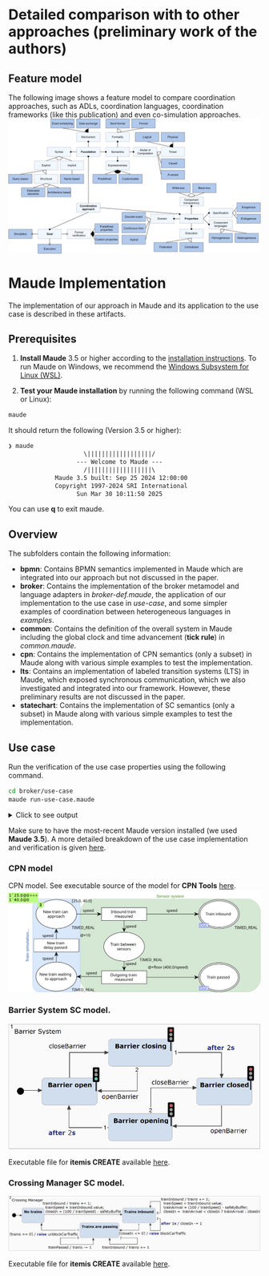 # Detailed comparison with to other approaches (preliminary work of the authors)

## Feature model
The following image shows a feature model to compare coordination approaches, such as ADLs, coordination languages, coordination frameworks (like this publication) and even co-simulation approaches.
![Featuer model to compare coordination approaches](./feature-model.svg)

# Maude Implementation

The implementation of our approach in Maude and its application to the use case is described in these artifacts.

## Prerequisites

1. **Install Maude** 3.5 or higher according to the [installation instructions](https://maude.cs.illinois.edu/wiki/Maude_download_and_installation).
   To run Maude on Windows, we recommend the [Windows Subsystem for Linux (WSL)](https://learn.microsoft.com/en-us/windows/wsl/install).

2. **Test your Maude installation** by running the following command (WSL or Linux):
```bash
maude
```

It should return the following (Version 3.5 or higher):

```text
❯ maude
                     \||||||||||||||||||/
                   --- Welcome to Maude ---
                     /||||||||||||||||||\
             Maude 3.5 built: Sep 25 2024 12:00:00
             Copyright 1997-2024 SRI International
                   Sun Mar 30 10:11:50 2025
```

You can use **q** to exit maude.

## Overview

The subfolders contain the following information:

- **bpmn**: Contains BPMN semantics implemented in Maude which are integrated into our approach but not discussed in the paper.
- **broker**: Contains the implementation of the broker metamodel and language adapters in _broker-def.maude_, the application of our implementation to the use case in _use-case_, and some simpler examples of coordination between heterogeneous languages in _examples_.
- **common**: Contains the definition of the overall system in Maude including the global clock and time advancement (**tick rule**) in _common.maude_.
- **cpn**: Contains the implementation of CPN semantics (only a subset) in Maude along with various simple examples to test the implementation.
- **lts**: Contains an implementation of labeled transition systems (LTS) in Maude, which exposed synchronous communication, which we also investigated and integrated into our framework. However, these preliminary results are not discussed in the paper.
- **statechart**: Contains the implementation of SC semantics (only a subset) in Maude along with various simple examples to test the implementation.

## Use case

Run the verification of the use case properties using the following command.
```bash
cd broker/use-case
maude run-use-case.maude
```

<details>
  <summary>Click to see output</summary>

  ```text
❯ maude run-use-case.maude
                     \||||||||||||||||||/
                   --- Welcome to Maude ---
                     /||||||||||||||||||\
             Maude 3.5 built: Sep 25 2024 12:00:00
             Copyright 1997-2024 SRI International
                   Sun Mar 30 20:31:23 2025
==========================================
reduce in MODEL-CHECK : modelCheck(systemConfiguration, []~ Train-count-negative) .
rewrites: 23130 in 20ms cpu (20ms real) (1156500 rewrites/second)
result Bool: true
==========================================
reduce in MODEL-CHECK : modelCheck(systemConfiguration, []~ (Train-passing /\ Barriers-open)) .
rewrites: 22731 in 20ms cpu (17ms real) (1136550 rewrites/second)
result Bool: true
==========================================
reduce in MODEL-CHECK : modelCheck(systemConfiguration, []~ (Train-passing /\ Barrier-closing)) .
rewrites: 22731 in 10ms cpu (16ms real) (2273100 rewrites/second)
result Bool: true
==========================================
reduce in MODEL-CHECK : modelCheck(systemConfiguration, [](Barriers-closed -> <> Barriers-open)) .
rewrites: 22920 in 20ms cpu (16ms real) (1146000 rewrites/second)
result Bool: true
==========================================
reduce in MODEL-CHECK : modelCheck(systemConfiguration, [](Train-Inbound-Packet -> <> Barriers-closed)) .
rewrites: 22964 in 20ms cpu (16ms real) (1148200 rewrites/second)
result Bool: true
==========================================
search in MODEL-CHECK : systemConfiguration =>! S .

Solution 1 (state 403)
states: 404  rewrites: 22315 in 10ms cpu (16ms real) (2231500 rewrites/second)
S --> {< a : CPN |
  places : (place("New train can approach", "New train delay passed -> New train can approach",
    "New train can approach -> Inbound train measured", INT), place("New train waiting to approach",
    "Outgoing train measured -> New train waiting to approach",
    "New train waiting to approach -> New train delay passed", INT), place("Train between sensors",
    "Inbound train measured -> Train between sensors", "Train between sensors -> Outgoing train measured",
    INT), place("Train inbound", "Inbound train measured -> Train approaching", empty, INT), place(
    "Train passed", "Outgoing train measured -> Train passed", empty, INT)),
  transitions : (transition("Inbound train measured", "New train can approach -> Inbound train measured", (
    "Inbound train measured -> Train approaching", "Inbound train measured -> Train between sensors"), @+
    const(0)), transition("New train delay passed",
    "New train waiting to approach -> New train delay passed",
    "New train delay passed -> New train can approach", @+ const(10)), transition(
    "Outgoing train measured", "Train between sensors -> Outgoing train measured", (
    "Outgoing train measured -> New train waiting to approach", "Outgoing train measured -> Train passed"),
    @+ (const(400) /' speed))),
  arcs : (arc("Inbound train measured -> Train approaching", "Inbound train measured", "Train inbound",
    varExpression(speed)), arc("Inbound train measured -> Train between sensors", "Inbound train measured",
    "Train between sensors", varExpression(speed)), arc("New train can approach -> Inbound train measured",
    "New train can approach", "Inbound train measured", varExpression(speed)), arc(
    "New train delay passed -> New train can approach", "New train delay passed", "New train can approach",
    varExpression(speed)), arc("New train waiting to approach -> New train delay passed",
    "New train waiting to approach", "New train delay passed", varExpression(speed)), arc(
    "Outgoing train measured -> New train waiting to approach", "Outgoing train measured",
    "New train waiting to approach", varExpression(speed)), arc("Outgoing train measured -> Train passed",
    "Outgoing train measured", "Train passed", varExpression(speed)), arc(
    "Train between sensors -> Outgoing train measured", "Train between sensors", "Outgoing train measured",
    varExpression(speed))) >
< ai : CPNInstance |
  cpn : a,
  marking : (token("New train can approach", data(25), 78), token("New train can approach", data(40), 80))
    >
< barrierSystem : StateChart |
  transitions : ("Barrier closed" - event("openBarrier") / noEffect -> "Barrier opening", "Barrier closing"
    - event("openBarrier") / noEffect -> "Barrier open", "Barrier closing" - after(2) / noEffect ->
    "Barrier closed", "Barrier open" - event("closeBarrier") / noEffect -> "Barrier closing",
    "Barrier opening" - event("closeBarrier") / noEffect -> "Barrier closed", "Barrier opening" - after(2)
    / noEffect -> "Barrier open") >
< bsi : SCInstance |
  sc : barrierSystem,
  state : scToken("Barrier open", 0),
  variables : none >
< crossingManager : StateChart |
  transitions : ("No trains" - event("trainInbound") / trainSpeed = "trainInbound" . value ; (trains =
    trains +' 1 ; (closeIn = trainSpeed /' 200 ; closeIn = closeIn -' safetyBuffer)) -> "Trains inbound",
    "Trains are passing" - event("trainInbound") / trains = trains +' 1 -> "Trains are passing",
    "Trains are passing" - event("trainPassed") / trains = trains -' 1 -> "Trains are passing",
    "Trains are passing" - [trains == 0] / raise "unblockCarTraffic" ; (trainSpeed = 0 ; (trainArrival = 0
    ; closeIn = 0)) -> "No trains", "Trains inbound" - event("trainInbound") / trainSpeed = "trainInbound"
    . value ; (trains = trains +' 1 ; (trainArrival = trainSpeed /' 200 ; (trainArrival = closeIn -'
    safetyBuffer ; closeIn = trainArrival <' closeIn ? trainArrival : closeIn))) -> "Trains inbound",
    "Trains inbound" - [closeIn <=' 0] / raise "blockCarTraffic" -> "Trains are passing", "Trains inbound"
    - after(1)[closeIn >=' 1] / closeIn = closeIn -' 1 -> "Trains inbound") >
< cmi : SCInstance |
  sc : crossingManager,
  state : scToken("No trains", 2),
  variables : ([closeIn : 0], [trains : 0], [trainSpeed : 0], [trainArrival : 0], [safetyBuffer : 1]) >
< pools : EventPools |
  pools : (evpool("blockCarTraffic", nil), evpool("closeBarrier", nil), evpool("openBarrier", nil), evpool(
    "trainInbound", nil), evpool("trainPassed", nil), evpool("unblockCarTraffic", nil)) >
< br : Broker |
  in : noPackets,
  out : noPackets,
  bindings : ("Train inbound" -> "trainInbound", "Train passed" -> "trainPassed", "blockCarTraffic" ->
    "closeBarrier", "unblockCarTraffic" -> "openBarrier") >, 72}

No more solutions.
states: 404  rewrites: 22315 in 10ms cpu (16ms real) (2231500 rewrites/second)
Maude>
```
</details>

Make sure to have the most-recent Maude version installed (we used **Maude 3.5**).
A more detailed breakdown of the use case implementation and verification is given [here](./broker/use-case/README.md).

### CPN model
CPN model. See executable source of the model for **CPN Tools** [here](./cpn/examples/source/sensor-system.cpn).
![Image of the CPN model in the use case](./cpn/examples/source/sensor-system.svg)

### Barrier System SC model.

![Image of the SC model in the use case](./broker/use-case/images/broker-barrier-system.png)

Executable file for **itemis CREATE** available [here](./broker/use-case/images/barrier-system-crossing-manager.ysc).

### Crossing Manager SC model.

![Image of the SC model in the use case](./broker/use-case/images/broker-crossing-manager.png)

Executable file for **itemis CREATE** available [here](./broker/use-case/images/barrier-system-crossing-manager.ysc).

